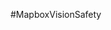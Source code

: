 <!-- This file is needed for jazzy in order to generate an empty starting page instead of a default one. -->
#MapboxVisionSafety
